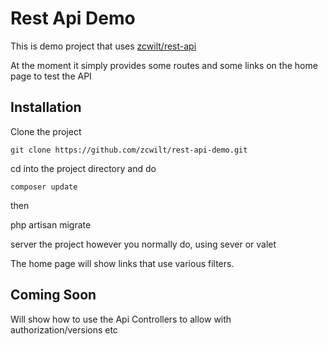 # Rest Api Demo

This is demo project that uses [zcwilt/rest-api](https://github.com/zcwilt/rest-api)

At the moment it simply provides some routes and some links on the home page to test the API 


## Installation 

Clone the project 

``git clone https://github.com/zcwilt/rest-api-demo.git``

cd into the project directory and do 

``composer update``

then

php artisan migrate

server the project however you normally do, using sever or valet

The home page will show links that use various filters.

## Coming Soon

Will show how to use the Api Controllers to allow with authorization/versions etc



